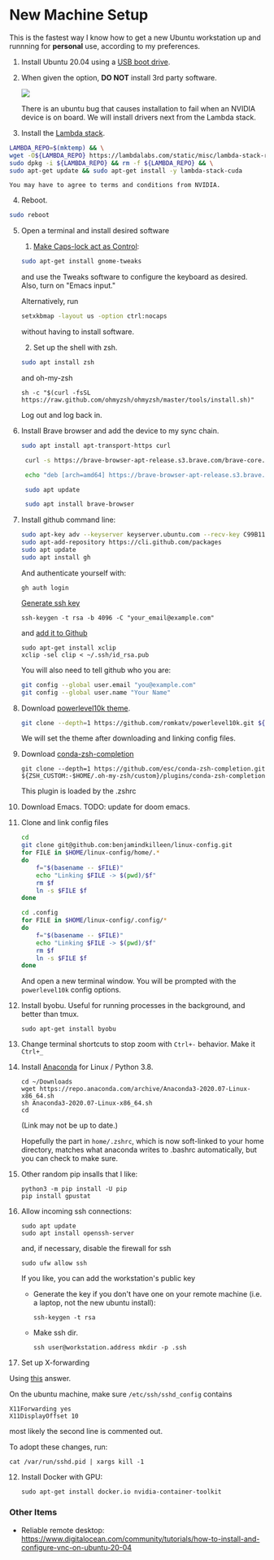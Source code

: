 # New Machine Setup

This is the fastest way I know how to get a new Ubuntu workstation up and runnning for **personal**
use, according to my preferences.

1. Install Ubuntu 20.04 using a [USB boot drive](https://ubuntu.com/tutorials/create-a-usb-stick-on-ubuntu#1-overview).
2. When given the option, **DO NOT** install 3rd party software.

   ![](https://ubuntucommunity.s3.dualstack.us-east-2.amazonaws.com/original/2X/3/32da76fd45eb5300065df0491ec85a0ab3e6e380.png)

   There is an ubuntu bug that causes installation to fail when an NVIDIA device is on board. We will install drivers next from the Lambda stack.

3. Install the [Lambda stack](https://lambdalabs.com/lambda-stack-deep-learning-software).

```bash
LAMBDA_REPO=$(mktemp) && \
wget -O${LAMBDA_REPO} https://lambdalabs.com/static/misc/lambda-stack-repo.deb && \
sudo dpkg -i ${LAMBDA_REPO} && rm -f ${LAMBDA_REPO} && \
sudo apt-get update && sudo apt-get install -y lambda-stack-cuda
```

    You may have to agree to terms and conditions from NVIDIA.

4. Reboot.

```bash
sudo reboot
```

5. Open a terminal and install desired software

   1. [Make Caps-lock act as Control](https://askubuntu.com/questions/33774/how-do-i-remap-the-caps-lock-and-ctrl-keys):

   ```bash
   sudo apt-get install gnome-tweaks
   ```

   and use the Tweaks software to configure the keyboard as desired. Also, turn on "Emacs input."

   Alternatively, run

   ```bash
   setxkbmap -layout us -option ctrl:nocaps
   ```

   without having to install software.

   2. Set up the shell with zsh.

   ```bash
   sudo apt install zsh
   ```

   and oh-my-zsh

   ```
   sh -c "$(curl -fsSL https://raw.github.com/ohmyzsh/ohmyzsh/master/tools/install.sh)"
   ```

   Log out and log back in.

6. Install Brave browser and add the device to my sync chain.

   ```bash
   sudo apt install apt-transport-https curl

    curl -s https://brave-browser-apt-release.s3.brave.com/brave-core.asc | sudo apt-key --keyring /etc/apt/trusted.gpg.d/brave-browser-release.gpg add -

    echo "deb [arch=amd64] https://brave-browser-apt-release.s3.brave.com/ stable main" | sudo tee /etc/apt/sources.list.d/brave-browser-release.list

    sudo apt update

    sudo apt install brave-browser
   ```

7. Install github command line:

   ```bash
   sudo apt-key adv --keyserver keyserver.ubuntu.com --recv-key C99B11DEB97541F0
   sudo apt-add-repository https://cli.github.com/packages
   sudo apt update
   sudo apt install gh
   ```

   And authenticate yourself with:

   ```
   gh auth login
   ```

   [Generate ssh key](https://docs.github.com/en/free-pro-team@latest/github/authenticating-to-github/generating-a-new-ssh-key-and-adding-it-to-the-ssh-agent)

   ```
   ssh-keygen -t rsa -b 4096 -C "your_email@example.com"
   ```

   and [add it to Github](https://docs.github.com/en/free-pro-team@latest/github/authenticating-to-github/adding-a-new-ssh-key-to-your-github-account)

   ```
   sudo apt-get install xclip
   xclip -sel clip < ~/.ssh/id_rsa.pub
   ```

   You will also need to tell github who you are:

   ```bash
   git config --global user.email "you@example.com"
   git config --global user.name "Your Name"
   ```

8. Download [powerlevel10k theme](https://github.com/romkatv/powerlevel10k).
   ```bash
   git clone --depth=1 https://github.com/romkatv/powerlevel10k.git ${ZSH_CUSTOM:-$HOME/.oh-my-zsh/custom}/themes/powerlevel10k
   ```
   We will set the theme after downloading and linking config files.
9. Download [conda-zsh-completion](https://github.com/esc/conda-zsh-completion)

   ```
   git clone --depth=1 https://github.com/esc/conda-zsh-completion.git ${ZSH_CUSTOM:-$HOME/.oh-my-zsh/custom}/plugins/conda-zsh-completion
   ```

   This plugin is loaded by the .zshrc

10. Download Emacs. TODO: update for doom emacs.

11. Clone and link config files

    ```bash
    cd
    git clone git@github.com:benjamindkilleen/linux-config.git
    for FILE in $HOME/linux-config/home/.*
    do
        f="$(basename -- $FILE)"
        echo "Linking $FILE -> $(pwd)/$f"
        rm $f
        ln -s $FILE $f
    done

    cd .config
    for FILE in $HOME/linux-config/.config/*
    do
        f="$(basename -- $FILE)"
        echo "Linking $FILE -> $(pwd)/$f"
        rm $f
        ln -s $FILE $f
    done
    ```

    And open a new terminal window. You will be prompted with the `powerlevel10k` config options.

12. Install byobu. Useful for running processes in the background, and better than tmux.

    ```
    sudo apt-get install byobu
    ```

13. Change terminal shortcuts to stop zoom with `Ctrl+-` behavior. Make it `Ctrl+_`

14. Install [Anaconda](https://www.anaconda.com/products/individual) for Linux / Python 3.8.

    ```
    cd ~/Downloads
    wget https://repo.anaconda.com/archive/Anaconda3-2020.07-Linux-x86_64.sh
    sh Anaconda3-2020.07-Linux-x86_64.sh
    cd
    ```

    (Link may not be up to date.)

    Hopefully the part in `home/.zshrc`, which is now soft-linked to your home directory, matches
    what anaconda writes to .bashrc automatically, but you can check to make sure.

15. Other random pip insalls that I like:

    ```
    python3 -m pip install -U pip
    pip install gpustat
    ```

16. Allow incoming ssh connections:

    ```
    sudo apt update
    sudo apt install openssh-server
    ```

    and, if necessary, disable the firewall for ssh

    ```
    sudo ufw allow ssh
    ```

    If you like, you can add the workstation's public key

    - Generate the key if you don't have one on your remote machine (i.e. a laptop, not the new ubuntu install):
      ```
      ssh-keygen -t rsa
      ```
    - Make ssh dir.
      ```
      ssh user@workstation.address mkdir -p .ssh
      ```

17. Set up X-forwarding

Using [this](https://unix.stackexchange.com/questions/12755/how-to-forward-x-over-ssh-to-run-graphics-applications-remotely) answer.

On the ubuntu machine, make sure `/etc/ssh/sshd_config` contains

```
X11Forwarding yes
X11DisplayOffset 10
```

most likely the second line is commented out.

To adopt these changes, run:

```
cat /var/run/sshd.pid | xargs kill -1
```

12. Install Docker with GPU:
    ```
    sudo apt-get install docker.io nvidia-container-toolkit
    ```

### Other Items

- Reliable remote desktop: https://www.digitalocean.com/community/tutorials/how-to-install-and-configure-vnc-on-ubuntu-20-04
